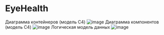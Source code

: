 # EyeHealth
Диаграмма контейнеров (модель C4)
![image](https://github.com/user-attachments/assets/e8c386ed-ecec-4778-baf7-22b8e7739bf5)
Диаграмма компонентов (модель C4)
![image](https://github.com/user-attachments/assets/406455df-d3f6-4f9e-b5bc-b1e8b1a10cef)
Логическая модель данных
![image](https://github.com/user-attachments/assets/dfd876fe-1f90-4984-806e-83e3a1c09070)

